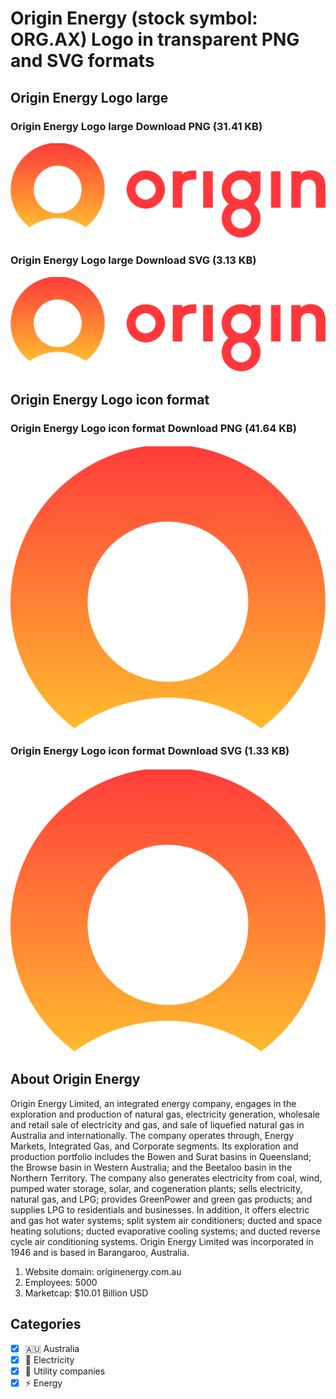 # Origin Energy (stock symbol: ORG.AX) Logo in transparent PNG and SVG formats

## Origin Energy Logo large

### Origin Energy Logo large Download PNG (31.41 KB)

![Origin Energy Logo large Download PNG (31.41 KB)](/img/orig/ORG.AX_BIG-82179c29.png)

### Origin Energy Logo large Download SVG (3.13 KB)

![Origin Energy Logo large Download SVG (3.13 KB)](/img/orig/ORG.AX_BIG-a109de3c.svg)

## Origin Energy Logo icon format

### Origin Energy Logo icon format Download PNG (41.64 KB)

![Origin Energy Logo icon format Download PNG (41.64 KB)](/img/orig/ORG.AX-90619845.png)

### Origin Energy Logo icon format Download SVG (1.33 KB)

![Origin Energy Logo icon format Download SVG (1.33 KB)](/img/orig/ORG.AX-e3fe0734.svg)

## About Origin Energy

Origin Energy Limited, an integrated energy company, engages in the exploration and production of natural gas, electricity generation, wholesale and retail sale of electricity and gas, and sale of liquefied natural gas in Australia and internationally. The company operates through, Energy Markets, Integrated Gas, and Corporate segments. Its exploration and production portfolio includes the Bowen and Surat basins in Queensland; the Browse basin in Western Australia; and the Beetaloo basin in the Northern Territory. The company also generates electricity from coal, wind, pumped water storage, solar, and cogeneration plants; sells electricity, natural gas, and LPG; provides GreenPower and green gas products; and supplies LPG to residentials and businesses. In addition, it offers electric and gas hot water systems; split system air conditioners; ducted and space heating solutions; ducted evaporative cooling systems; and ducted reverse cycle air conditioning systems. Origin Energy Limited was incorporated in 1946 and is based in Barangaroo, Australia.

1. Website domain: originenergy.com.au
2. Employees: 5000
3. Marketcap: $10.01 Billion USD


## Categories
- [x] 🇦🇺 Australia
- [x] 🔋 Electricity
- [x] 🚰 Utility companies
- [x] ⚡ Energy
